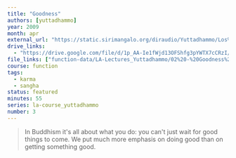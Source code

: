 ```yaml
---
title: "Goodness"
authors: [yuttadhammo]
year: 2009
month: apr
external_url: "https://static.sirimangalo.org/diraudio/Yuttadhammo/Los%20Angeles%20Course/090404_Goodness.mp3"
drive_links:
  - "https://drive.google.com/file/d/1p_AA-Ie1fWjd13OFShfg3pYWTX7cCRzI/view?usp=share_link"
file_links: ["function-data/LA-Lectures_Yuttadhammo/02%20-%20Goodness%20(2009-04-04).mp3"]
course: function
tags:
  - karma
  - sangha
status: featured
minutes: 55
series: la-course_yuttadhammo
number: 3
---
```


> In Buddhism it's all about what you do: you can't just wait for good things to come. We put much more emphasis on doing good than on getting something good.

